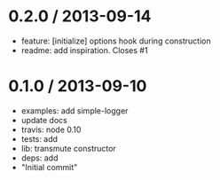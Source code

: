 
0.2.0 / 2013-09-14 
==================

 * feature: [initialize] options hook during construction
 * readme: add inspiration. Closes #1

0.1.0 / 2013-09-10 
==================

 * examples: add simple-logger
 * update docs
 * travis: node 0.10
 * tests: add
 * lib: transmute constructor
 * deps: add
 * "Initial commit"
